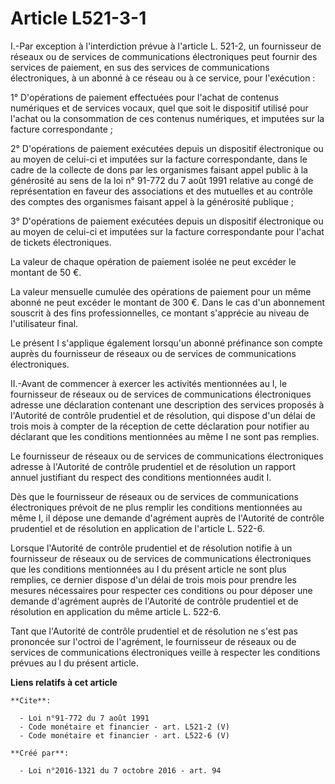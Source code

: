 # Article L521-3-1

I.-Par exception à l'interdiction prévue à l'article L. 521-2, un fournisseur de réseaux ou de services de communications
électroniques peut fournir des services de paiement, en sus des services de communications électroniques, à un abonné à ce
réseau ou à ce service, pour l'exécution : 

1° D'opérations de paiement effectuées pour l'achat de contenus numériques et de services vocaux, quel que soit le dispositif
utilisé pour l'achat ou la consommation de ces contenus numériques, et imputées sur la facture correspondante ; 

2° D'opérations de paiement exécutées depuis un dispositif électronique ou au moyen de celui-ci et imputées sur la facture
correspondante, dans le cadre de la collecte de dons par les organismes faisant appel public à la générosité au sens de la
loi n° 91-772 du 7 août 1991 relative au congé de représentation en faveur des associations et des mutuelles et au contrôle
des comptes des organismes faisant appel à la générosité publique ; 

3° D'opérations de paiement exécutées depuis un dispositif électronique ou au moyen de celui-ci et imputées sur la facture
correspondante pour l'achat de tickets électroniques. 

La valeur de chaque opération de paiement isolée ne peut excéder le montant de 50 €. 

La valeur mensuelle cumulée des opérations de paiement pour un même abonné ne peut excéder le montant de 300 €. Dans le cas
d'un abonnement souscrit à des fins professionnelles, ce montant s'apprécie au niveau de l'utilisateur final. 

Le présent I s'applique également lorsqu'un abonné préfinance son compte auprès du fournisseur de réseaux ou de services de
communications électroniques. 

II.-Avant de commencer à exercer les activités mentionnées au I, le fournisseur de réseaux ou de services de communications
électroniques adresse une déclaration contenant une description des services proposés à l'Autorité de contrôle prudentiel et
de résolution, qui dispose d'un délai de trois mois à compter de la réception de cette déclaration pour notifier au déclarant
que les conditions mentionnées au même I ne sont pas remplies. 

Le fournisseur de réseaux ou de services de communications électroniques adresse à l'Autorité de contrôle prudentiel et de
résolution un rapport annuel justifiant du respect des conditions mentionnées audit I. 

Dès que le fournisseur de réseaux ou de services de communications électroniques prévoit de ne plus remplir les conditions
mentionnées au même I, il dépose une demande d'agrément auprès de l'Autorité de contrôle prudentiel et de résolution en
application de l'article L. 522-6. 

Lorsque l'Autorité de contrôle prudentiel et de résolution notifie à un fournisseur de réseaux ou de services de
communications électroniques que les conditions mentionnées au I du présent article ne sont plus remplies, ce dernier dispose
d'un délai de trois mois pour prendre les mesures nécessaires pour respecter ces conditions ou pour déposer une demande
d'agrément auprès de l'Autorité de contrôle prudentiel et de résolution en application du même article L. 522-6. 

Tant que l'Autorité de contrôle prudentiel et de résolution ne s'est pas prononcée sur l'octroi de l'agrément, le fournisseur
de réseaux ou de services de communications électroniques veille à respecter les conditions prévues au I du présent article.

**Liens relatifs à cet article**

	**Cite**:

	  - Loi n°91-772 du 7 août 1991
	  - Code monétaire et financier - art. L521-2 (V)
	  - Code monétaire et financier - art. L522-6 (V)

	**Créé par**:

	  - Loi n°2016-1321 du 7 octobre 2016 - art. 94

